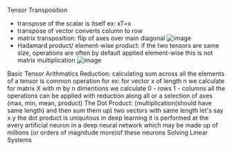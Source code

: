 Tensor Transposition
- transpose of the scalar is itself ex: xT=x
- transpose of vector converts column to row
- matrix transposition: flip of axes over main diagonal
![image](https://github.com/user-attachments/assets/a897dcd1-a14b-472a-a854-3d7a73399041)
- Hadamard product/ element-wise product: if the two tensors are same size, operations are often by default applied element-wise this is not matrix multiplication
  ![image](https://github.com/user-attachments/assets/ee903636-78cf-4b3b-9b4d-876dadab1a0a)

Basic Tensor Arithmatics
Reduction: calculating sum across all the elements of a tensor is common operation 
for ex: 
  for vector x of length n we calculate 
  for matrix X with m by n dimentions we calculate 
  0 - rows 
  1 - columns 
  all the operations can be applied with reduction along all or a selection of axes (max, min, mean, product)
The Dot Product: (multiplication(should have same length) and then sum them up)
  two vectors with same length let's say x.y
 the dot product is uniquitous in deep learning it is performed at the every artificial neuron in a deep neural network which may be made up of millions (or orders of magnitude more)of these neurons 
Solving Linear Systems
